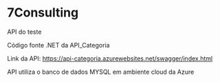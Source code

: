 # 7Consulting
API do teste

Código fonte .NET da API_Categoria

Link da API:  https://api-categoria.azurewebsites.net/swagger/index.html

API utiliza o banco de dados MYSQL em ambiente cloud da Azure
